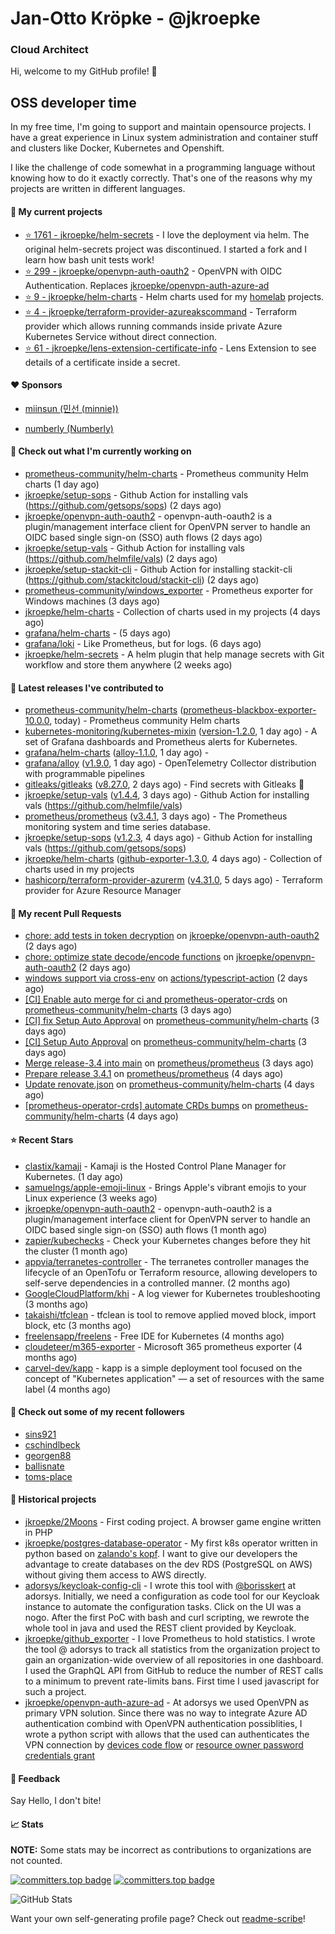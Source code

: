 # Jan-Otto Kröpke - @jkroepke
### Cloud Architect 

Hi, welcome to my GitHub profile! 👋

## OSS developer time
In my free time, I'm going to support and maintain opensource projects. I have a great experience in Linux system administration and container stuff and clusters like Docker, Kubernetes and Openshift.

I like the challenge of code somewhat in a programming language without knowing how to do it exactly correctly. That's one of the reasons why my projects are written in different languages.

#### 🌱 My current projects
- [⭐️ 1761 - jkroepke/helm-secrets](https://github.com/jkroepke/helm-secrets) - I love the deployment via helm. The original helm-secrets project was discontinued. I started a fork and I learn how bash unit tests work!
- [⭐️ 299 - jkroepke/openvpn-auth-oauth2](https://github.com/jkroepke/openvpn-auth-oauth2) - OpenVPN with OIDC Authentication. Replaces  [jkroepke/openvpn-auth-azure-ad](https://github.com/jkroepke/openvpn-auth-azure-ad) 
- [⭐️ 9 - jkroepke/helm-charts](https://github.com/jkroepke/helm-charts) - Helm charts used for my [homelab](https://github.com/jkroepke/homelab) projects.
- [⭐️ 4 - jkroepke/terraform-provider-azureakscommand](https://github.com/jkroepke/terraform-provider-azureakscommand) - Terraform provider which allows running commands inside private Azure Kubernetes Service without direct connection.
- [⭐️ 61 - jkroepke/lens-extension-certificate-info](https://github.com/jkroepke/lens-extension-certificate-info) - Lens Extension to see details of a certificate inside a secret.

#### ❤️ Sponsors

- [miinsun (민선 (minnie))](https://github.com/miinsun)

- [numberly (Numberly)](https://github.com/numberly)


#### 👷 Check out what I'm currently working on

- [prometheus-community/helm-charts](https://github.com/prometheus-community/helm-charts) - Prometheus community Helm charts (1 day ago)
- [jkroepke/setup-sops](https://github.com/jkroepke/setup-sops) - Github Action for installing vals (https://github.com/getsops/sops) (2 days ago)
- [jkroepke/openvpn-auth-oauth2](https://github.com/jkroepke/openvpn-auth-oauth2) - openvpn-auth-oauth2 is a plugin/management interface client for OpenVPN server to handle an OIDC based single sign-on (SSO) auth flows (2 days ago)
- [jkroepke/setup-vals](https://github.com/jkroepke/setup-vals) - Github Action for installing vals (https://github.com/helmfile/vals) (2 days ago)
- [jkroepke/setup-stackit-cli](https://github.com/jkroepke/setup-stackit-cli) - Github Action for installing stackit-cli (https://github.com/stackitcloud/stackit-cli) (2 days ago)
- [prometheus-community/windows_exporter](https://github.com/prometheus-community/windows_exporter) - Prometheus exporter for Windows machines (3 days ago)
- [jkroepke/helm-charts](https://github.com/jkroepke/helm-charts) - Collection of charts used in my projects (4 days ago)
- [grafana/helm-charts](https://github.com/grafana/helm-charts) -  (5 days ago)
- [grafana/loki](https://github.com/grafana/loki) - Like Prometheus, but for logs. (6 days ago)
- [jkroepke/helm-secrets](https://github.com/jkroepke/helm-secrets) - A helm plugin that help manage secrets with Git workflow and store them anywhere (2 weeks ago)

#### 🔭 Latest releases I've contributed to

- [prometheus-community/helm-charts](https://github.com/prometheus-community/helm-charts) ([prometheus-blackbox-exporter-10.0.0](https://github.com/prometheus-community/helm-charts/releases/tag/prometheus-blackbox-exporter-10.0.0), today) - Prometheus community Helm charts
- [kubernetes-monitoring/kubernetes-mixin](https://github.com/kubernetes-monitoring/kubernetes-mixin) ([version-1.2.0](https://github.com/kubernetes-monitoring/kubernetes-mixin/releases/tag/version-1.2.0), 1 day ago) -  A set of Grafana dashboards and Prometheus alerts for Kubernetes.
- [grafana/helm-charts](https://github.com/grafana/helm-charts) ([alloy-1.1.0](https://github.com/grafana/helm-charts/releases/tag/alloy-1.1.0), 1 day ago) - 
- [grafana/alloy](https://github.com/grafana/alloy) ([v1.9.0](https://github.com/grafana/alloy/releases/tag/v1.9.0), 1 day ago) - OpenTelemetry Collector distribution with programmable pipelines
- [gitleaks/gitleaks](https://github.com/gitleaks/gitleaks) ([v8.27.0](https://github.com/gitleaks/gitleaks/releases/tag/v8.27.0), 2 days ago) - Find secrets with Gitleaks 🔑
- [jkroepke/setup-vals](https://github.com/jkroepke/setup-vals) ([v1.4.4](https://github.com/jkroepke/setup-vals/releases/tag/v1.4.4), 3 days ago) - Github Action for installing vals (https://github.com/helmfile/vals)
- [prometheus/prometheus](https://github.com/prometheus/prometheus) ([v3.4.1](https://github.com/prometheus/prometheus/releases/tag/v3.4.1), 3 days ago) - The Prometheus monitoring system and time series database.
- [jkroepke/setup-sops](https://github.com/jkroepke/setup-sops) ([v1.2.3](https://github.com/jkroepke/setup-sops/releases/tag/v1.2.3), 4 days ago) - Github Action for installing vals (https://github.com/getsops/sops)
- [jkroepke/helm-charts](https://github.com/jkroepke/helm-charts) ([github-exporter-1.3.0](https://github.com/jkroepke/helm-charts/releases/tag/github-exporter-1.3.0), 4 days ago) - Collection of charts used in my projects
- [hashicorp/terraform-provider-azurerm](https://github.com/hashicorp/terraform-provider-azurerm) ([v4.31.0](https://github.com/hashicorp/terraform-provider-azurerm/releases/tag/v4.31.0), 5 days ago) - Terraform provider for Azure Resource Manager

#### 🔨 My recent Pull Requests

- [chore: add tests in token decryption](https://github.com/jkroepke/openvpn-auth-oauth2/pull/507) on [jkroepke/openvpn-auth-oauth2](https://github.com/jkroepke/openvpn-auth-oauth2) (2 days ago)
- [chore: optimize state decode/encode functions](https://github.com/jkroepke/openvpn-auth-oauth2/pull/506) on [jkroepke/openvpn-auth-oauth2](https://github.com/jkroepke/openvpn-auth-oauth2) (2 days ago)
- [windows support via cross-env](https://github.com/actions/typescript-action/pull/1059) on [actions/typescript-action](https://github.com/actions/typescript-action) (2 days ago)
- [[CI] Enable auto merge for ci and prometheus-operator-crds](https://github.com/prometheus-community/helm-charts/pull/5716) on [prometheus-community/helm-charts](https://github.com/prometheus-community/helm-charts) (3 days ago)
- [[CI] fix Setup Auto Approval](https://github.com/prometheus-community/helm-charts/pull/5715) on [prometheus-community/helm-charts](https://github.com/prometheus-community/helm-charts) (3 days ago)
- [[CI] Setup Auto Approval](https://github.com/prometheus-community/helm-charts/pull/5714) on [prometheus-community/helm-charts](https://github.com/prometheus-community/helm-charts) (3 days ago)
- [Merge release-3.4 into main](https://github.com/prometheus/prometheus/pull/16653) on [prometheus/prometheus](https://github.com/prometheus/prometheus) (3 days ago)
- [Prepare release 3.4.1](https://github.com/prometheus/prometheus/pull/16652) on [prometheus/prometheus](https://github.com/prometheus/prometheus) (4 days ago)
- [Update renovate.json](https://github.com/prometheus-community/helm-charts/pull/5711) on [prometheus-community/helm-charts](https://github.com/prometheus-community/helm-charts) (4 days ago)
- [[prometheus-operator-crds] automate CRDs bumps](https://github.com/prometheus-community/helm-charts/pull/5698) on [prometheus-community/helm-charts](https://github.com/prometheus-community/helm-charts) (4 days ago)

#### ⭐ Recent Stars

- [clastix/kamaji](https://github.com/clastix/kamaji) - Kamaji is the Hosted Control Plane Manager for Kubernetes. (1 day ago)
- [samuelngs/apple-emoji-linux](https://github.com/samuelngs/apple-emoji-linux) - Brings Apple's vibrant emojis to your Linux experience (3 weeks ago)
- [jkroepke/openvpn-auth-oauth2](https://github.com/jkroepke/openvpn-auth-oauth2) - openvpn-auth-oauth2 is a plugin/management interface client for OpenVPN server to handle an OIDC based single sign-on (SSO) auth flows (1 month ago)
- [zapier/kubechecks](https://github.com/zapier/kubechecks) - Check your Kubernetes changes before they hit the cluster (1 month ago)
- [appvia/terranetes-controller](https://github.com/appvia/terranetes-controller) - The terranetes controller manages the lifecycle of an OpenTofu or Terraform resource, allowing developers to self-serve dependencies in a controlled manner. (2 months ago)
- [GoogleCloudPlatform/khi](https://github.com/GoogleCloudPlatform/khi) - A log viewer for Kubernetes troubleshooting (3 months ago)
- [takaishi/tfclean](https://github.com/takaishi/tfclean) - tfclean is tool to remove applied moved block, import block, etc (3 months ago)
- [freelensapp/freelens](https://github.com/freelensapp/freelens) - Free IDE for Kubernetes (4 months ago)
- [cloudeteer/m365-exporter](https://github.com/cloudeteer/m365-exporter) - Microsoft 365 prometheus exporter (4 months ago)
- [carvel-dev/kapp](https://github.com/carvel-dev/kapp) - kapp is a simple deployment tool focused on the concept of "Kubernetes application" — a set of resources with the same label (4 months ago)

#### 👯 Check out some of my recent followers

- [sins921](https://github.com/sins921)
- [cschindlbeck](https://github.com/cschindlbeck)
- [georgen88](https://github.com/georgen88)
- [ballisnate](https://github.com/ballisnate)
- [toms-place](https://github.com/toms-place)

#### 📜 Historical projects
- [jkroepke/2Moons](https://github.com/jkroepke/2Moons) - First coding project. A browser game engine written in PHP
- [jkroepke/postgres-database-operator](https://github.com/jkroepke/postgres-database-operator) - My first k8s operator written in python based on [zalando's kopf](https://github.com/zalando-incubator/kopf). I want to give our developers the advantage to create databases on the dev RDS (PostgreSQL on AWS) without giving them access to AWS directly.
- [adorsys/keycloak-config-cli](https://github.com/adorsys/keycloak-config-cli) - I wrote this tool with [@borisskert](https://github.com/borisskert) at adorsys. Initially, we need a configuration as code tool for our Keycloak instance to automate the configuration tasks. Click on the UI was a nogo. After the first PoC with bash and curl scripting, we rewrote the whole tool in java and used the REST client provided by Keycloak.
- [jkroepke/github_exporter](https://github.com/jkroepke/github_exporter) - I love Prometheus to hold statistics. I wrote the tool @ adorsys to track all statistics from the organization project to gain an organization-wide overview of all repositories in one dashboard. I used the GraphQL API from GitHub to reduce the number of REST calls to a minimum to prevent rate-limits bans. First time I used javascript for such a project.
- [jkroepke/openvpn-auth-azure-ad](https://github.com/jkroepke/openvpn-auth-azure-ad) - At adorsys we used OpenVPN as primary VPN solution. Since there was no way to integrate Azure AD authentication combind with OpenVPN authentication possiblities, I wrote a python script with allows that the used can authenticates the VPN connection by [devices code flow](https://docs.microsoft.com/en-us/azure/active-directory/develop/v2-oauth2-device-code) or [resource owner password credentials grant](https://docs.microsoft.com/en-us/azure/active-directory/develop/v2-oauth-ropc)

#### 💬 Feedback

Say Hello, I don't bite!

#### 📈 Stats

**NOTE:** Some stats may be incorrect as contributions to organizations
are not counted.

[![committers.top badge](https://user-badge.committers.top/germany/jkroepke.svg)](https://user-badge.committers.top/germany/jkroepke)
[![committers.top badge](https://user-badge.committers.top/germany_public/jkroepke.svg)](https://user-badge.committers.top/germany_public/jkroepke)

![GitHub Stats](https://github-readme-stats.vercel.app/api?username=jkroepke&count_private=false&theme=tokyonight&show_icons=true)

Want your own self-generating profile page? Check out [readme-scribe](https://github.com/muesli/readme-scribe)!
